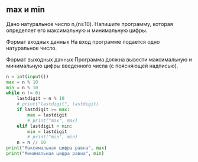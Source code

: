 ## max и min
Дано натуральное число n,(n≥10). Напишите программу, которая определяет его максимальную и минимальную цифры.

Формат входных данных 
На вход программе подается одно натуральное число.

Формат выходных данных
Программа должна вывести максимальную и минимальную цифры введенного числа (с поясняющей надписью).

```python
n = int(input())
max = n % 10
min = n % 10
while n != 0:
    lastdigit = n % 10
    # print("lastdigit", lastdigit)
    if lastdigit >= max:
        max = lastdigit
        # print("max", max)
    elif lastdigit < min:
        min = lastdigit
        # print("min", min)
    n = n // 10
print("Максимальная цифра равна", max) 
print("Минимальная цифра равна", min)
```